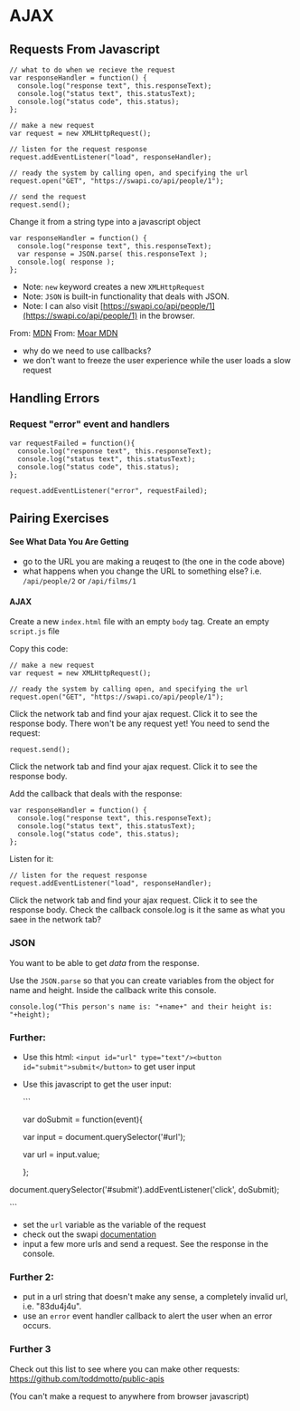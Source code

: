 # AJAX

## Requests From Javascript

```text
// what to do when we recieve the request
var responseHandler = function() {
  console.log("response text", this.responseText);
  console.log("status text", this.statusText);
  console.log("status code", this.status);
};

// make a new request
var request = new XMLHttpRequest();

// listen for the request response
request.addEventListener("load", responseHandler);

// ready the system by calling open, and specifying the url
request.open("GET", "https://swapi.co/api/people/1");

// send the request
request.send();
```

Change it from a string type into a javascript object

```text
var responseHandler = function() {
  console.log("response text", this.responseText);
  var response = JSON.parse( this.responseText );
  console.log( response );
};
```

* Note: `new` keyword creates a new `XMLHttpRequest`
* Note: `JSON` is built-in functionality that deals with JSON.
* Note: I can also visit [https://swapi.co/api/people/1](https://swapi.co/api/people/1) in the browser.

From: [MDN](https://developer.mozilla.org/en-US/docs/Web/API/XMLHttpRequest/Using_XMLHttpRequest) From: [Moar MDN](https://developer.mozilla.org/en-US/docs/Web/API/XMLHttpRequest/Synchronous_and_Asynchronous_Requests)

* why do we need to use callbacks?
* we don't want to freeze the user experience while the user loads a slow request

## Handling Errors

### Request "error" event and handlers

```text
var requestFailed = function(){
  console.log("response text", this.responseText);
  console.log("status text", this.statusText);
  console.log("status code", this.status);
};

request.addEventListener("error", requestFailed);
```

## Pairing Exercises

#### See What Data You Are Getting

* go to the URL you are making a reuqest to \(the one in the code above\)
* what happens when you change the URL to something else? i.e. `/api/people/2` or `/api/films/1`

#### AJAX

Create a new `index.html` file with an empty `body` tag. Create an empty `script.js` file

Copy this code:

```text
// make a new request
var request = new XMLHttpRequest();

// ready the system by calling open, and specifying the url
request.open("GET", "https://swapi.co/api/people/1");
```

Click the network tab and find your ajax request. Click it to see the response body. There won't be any request yet! You need to send the request:

```text
request.send();
```

Click the network tab and find your ajax request. Click it to see the response body.

Add the callback that deals with the response:

```text
var responseHandler = function() {
  console.log("response text", this.responseText);
  console.log("status text", this.statusText);
  console.log("status code", this.status);
};
```

Listen for it:

```text
// listen for the request response
request.addEventListener("load", responseHandler);
```

Click the network tab and find your ajax request. Click it to see the response body. Check the callback console.log is it the same as what you saee in the network tab?

### JSON

You want to be able to get _data_ from the response.

Use the `JSON.parse` so that you can create variables from the object for name and height. Inside the callback write this console.

```text
console.log("This person's name is: "+name+" and their height is: "+height);
```

### Further:

* Use this html: `<input id="url" type="text"/><button id="submit">submit</button>` to get user input
* Use this javascript to get the user input:

  \`\`\`

  var doSubmit = function\(event\){

  var input = document.querySelector\('\#url'\);

  var url = input.value;

  };

document.querySelector\('\#submit'\).addEventListener\('click', doSubmit\);

\`\`\`

* set the `url` variable as the variable of the request
* check out the swapi [documentation](https://swapi.co/documentation)
* input a few more urls and send a request. See the response in the console.

### Further 2:

* put in a url string that doesn't make any sense, a completely invalid url, i.e. "83du4j4u".
* use an `error` event handler callback to alert the user when an error occurs.

### Further 3

Check out this list to see where you can make other requests: [https://github.com/toddmotto/public-apis ](https://github.com/toddmotto/public-apis%20)

\(You can't make a request to anywhere from browser javascript\)


